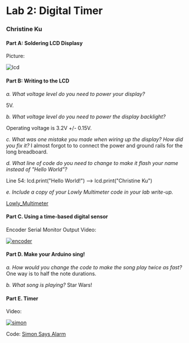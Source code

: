 # Lab 2: Digital Timer
### Christine Ku
#### Part A: Soldering LCD Displasy

Picture:

![lcd](https://i.imgur.com/QKqfFoE.jpg?1)

#### Part B: Writing to the LCD

*a. What voltage level do you need to power your display?*

5V.

*b. What voltage level do you need to power the display backlight?*

Operating voltage is 3.2V +/- 0.15V. 

*c. What was one mistake you made when wiring up the display? How did you fix it?*
I almost forgot to to connect the power and ground rails for the long breadboard.

*d. What line of code do you need to change to make it flash your name instead of "Hello World"?*

Line 54: lcd.print("Hello World!") --> lcd.print("Christine Ku")

*e. Include a copy of your Lowly Multimeter code in your lab write-up.*

[Lowly_Multimeter](labs/Lowly_Multimeter.ino)

#### Part C. Using a time-based digital sensor

Encoder Serial Monitor Output Video:

[![encoder](https://i.pinimg.com/originals/11/8e/6f/118e6f39fac9344d6589c84d5ee9e667.png)](https://youtu.be/QIUVEj6iAwQ)

#### Part D. Make your Arduino sing!

*a. How would you change the code to make the song play twice as fast?*
One way is to half the note durations.

*b. What song is playing?*
Star Wars!

#### Part E. Timer

Video:

[![simon](https://i.imgur.com/UlQBVSD.jpg)](https://youtu.be/t-AV3ubxmAY)

Code:
[Simon Says Alarm](labs/Simon_Says_Timer.ino)
